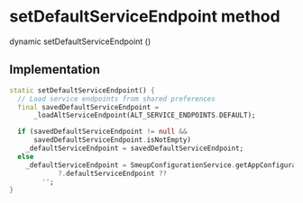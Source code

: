 


# setDefaultServiceEndpoint method








dynamic setDefaultServiceEndpoint
()








## Implementation

```dart
static setDefaultServiceEndpoint() {
  // Load service endpoints from shared preferences
  final savedDefaultServiceEndpoint =
      _loadAltServiceEndpoint(ALT_SERVICE_ENDPOINTS.DEFAULT);

  if (savedDefaultServiceEndpoint != null &&
      savedDefaultServiceEndpoint.isNotEmpty)
    _defaultServiceEndpoint = savedDefaultServiceEndpoint;
  else
    _defaultServiceEndpoint = SmeupConfigurationService.getAppConfiguration()
            ?.defaultServiceEndpoint ??
        '';
}
```







